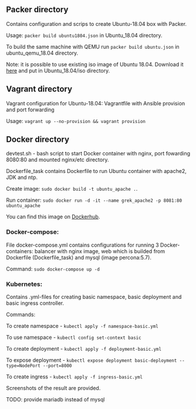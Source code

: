 ## Packer directory

Contains configuration and scrips to create Ubuntu-18.04 box with Packer.

Usage: `packer build ubuntu1804.json` in Ubuntu_18.04 directory.

To build the same machine with QEMU run `packer build ubuntu.json` in ubuntu_qemu_18.04 directory.

Note: it is possible to use existing iso image of Ubuntu 18.04. Download it [here](http://cdimage.ubuntu.com/ubuntu/releases/bionic/release/ubuntu-18.04.5-server-amd64.iso) and put in Ubuntu_18.04/iso directory.


## Vagrant directory

Vagrant configuration for Ubuntu-18.04: Vagrantfile with Ansible provision and port forwarding

Usage: `vagrant up --no-provision && vagrant provision`

## Docker directory

devtest.sh - bash script to start Docker container with nginx, port fowarding 8080:80 and mounted nginx/etc directory.

Dockerfile_task contains Dockerfile to run Ubuntu container with apache2, JDK and ntp.

Create image: `sudo docker build -t ubuntu_apache .`.

Run container: `sudo docker run -d -it --name grek_apache2 -p 8081:80 ubuntu_apache`

You can find this image on [Dockerhub](https://hub.docker.com/r/skeptic2000/ubuntu_apache).

### Docker-compose:
File docker-compose.yml contains configurations for running 3 Docker-containers: balancer with nginx image, web which is builded from Dockerfile (Dockerfile_task) and mysql (image percona:5.7).

Command: `sudo docker-compose up -d`

### Kubernetes:

Contains .yml-files for creating basic namespace, basic deployment and basic ingress controller.

Commands:

To create namespace - `kubectl apply -f namespace-basic.yml`

To use namespace - `kubectl config set-context basic`

To create deployment - `kubectl apply -f deployment-basic.yml`

To expose deployment - `kubectl expose deployment basic-deployment --type=NodePort --port=8000`

To create ingress - `kubectl apply -f ingress-basic.yml`

Screenshots of the result are provided.

TODO: provide mariadb instead of mysql